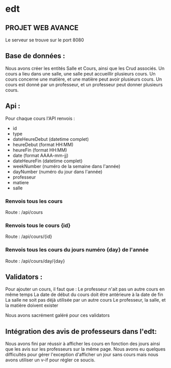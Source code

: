 # edt
## PROJET WEB AVANCE

Le serveur se trouve sur le port 8080

## Base de données :

Nous avons créer les entités Salle et Cours, ainsi que les Crud associés. Un cours a lieu dans une salle, une salle peut accueillir plusieurs cours. Un cours concerne une matière, et une matière peut avoir plusieurs cours. Un cours est donné par un professeur, et un professeur peut donner plusieurs cours.

## Api :

Pour chaque cours l'API renvois :
- id
- type
- dateHeureDebut (datetime complet)
- heureDebut (format HH:MM)
- heureFin (format HH:MM)
- date (format AAAA-mm-jj)
- dateHeureFin (datetime complet)
- weekNumber (numéro de la semaine dans l'année)
- dayNumber (numéro du jour dans l'année)
- professeur
- matiere
- salle

### Renvois tous les cours

Route : /api/cours

### Renvois tous le cours {id}

Route : /api/cours/{id}

### Renvois tous les cours du jours numéro {day} de l'année

Route : /api/cours/day/{day}

## Validators :

Pour ajouter un cours, il faut que :
  Le professeur n'ait pas un autre cours en même temps
  La date de début du cours doit être antérieure à la date de fin
  La salle ne soit pas déjà utilisée par un autre cours
  Le professeur, la salle, et la matière doivent exister

Nous avons sacrément galéré pour ces validators

## Intégration des avis de professeurs dans l'edt:

Nous avons fini par réussir à afficher les cours en fonction des jours ainsi que les avis sur les professeurs sur la même page. Nous avons eu quelques difficultés pour gérer l'exception d'afficher un jour sans cours mais nous avons utiliser un v-if pour régler ce soucis.
